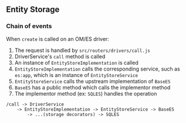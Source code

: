 ## Entity Storage

### Chain of events

When `create` is called on an OM/ES driver:
1. The request is handled by `src/routers/drivers/call.js`
2. DriverService's `call` method is called
3. An instance of `EntityStoreImplementation` is called
4. `EntityStoreImplementation` calls the corresponding service,
   such as `es:app`, which is an instance of `EntityStoreService`
5. `EntityStoreService` calls the upstream implementation of `BaseES`
6. `BaseES` has a public method which calls the implementor method
7. The implementor method (ex: `SQLES`) handles the operation

```
/call -> DriverService
    -> EntityStoreImplementation -> EntityStoreService -> BaseES
        -> ...(storage decorators) -> SQLES
```
